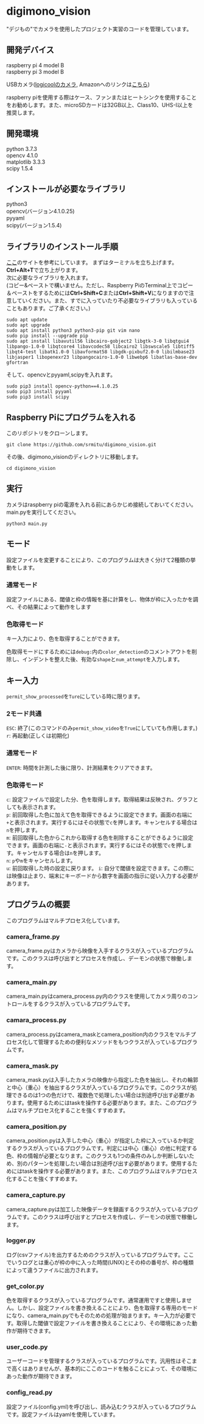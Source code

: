 # digimono_vision
"デジもの"でカメラを使用したプロジェクト実習のコードを管理しています。

## 開発デバイス
raspberry pi 4 model B <br>
raspberry pi 3 model B

USBカメラ([logicoolのカメラ](https://www.logicool.co.jp/ja-jp/product/hd-webcam-c270n), Amazonへのリンクは[こちら](https://www.amazon.co.jp/%E3%83%AD%E3%82%B8%E3%82%AF%E3%83%BC%E3%83%AB-%E3%82%A6%E3%82%A7%E3%83%96%E3%82%AB%E3%83%A1%E3%83%A9-C270n-%E3%82%B9%E3%83%88%E3%83%AA%E3%83%BC%E3%83%9F%E3%83%B3%E3%82%B0-2%E5%B9%B4%E9%96%93%E3%83%A1%E3%83%BC%E3%82%AB%E3%83%BC%E4%BF%9D%E8%A8%BC/dp/B07QMKND9M))

raspberry piを使用する際はケース、ファンまたはヒートシンクを使用することをお勧めします。また、microSDカードは32GB以上、Class10、UHS-Ⅰ以上を推奨します。
## 開発環境
python 3.7.3 <br>
opencv 4.1.0 <br>
matplotlib 3.3.3 <br>
scipy 1.5.4 <br>

## インストールが必要なライブラリ
python3<br>
opencv(バージョン4.1.0.25)<br>
pyyaml<br>
scipy(バージョン1.5.4)

## ライブラリのインストール手順
[ここ](https://qiita.com/wk_/items/8db529a6b24a955888db)のサイトを参考にしています。
まずはターミナルを立ち上げます。**Ctrl+Alt+T**で立ち上がります。<br>
次に必要なライブラリを入れます。<br>(コピー&ペーストで構いません。ただし、Raspberry PiのTerminal上でコピー＆ペーストをするためには**Ctrl+Shift+C**または**Ctrl+Shift+V**になりますので注意していください。また、すでに入っていたり不必要なライブラリも入っていることもあります。ご了承ください。)
```
sudo apt update
sudo apt upgrade
sudo apt install python3 python3-pip git vim nano
sudo pip install --upgrade pip
sudo apt install libavutil56 libcairo-gobject2 libgtk-3-0 libqtgui4 libpango-1.0-0 libqtcore4 libavcodec58 libcairo2 libswscale5 libtiff5 libqt4-test libatk1.0-0 libavformat58 libgdk-pixbuf2.0-0 libilmbase23 libjasper1 libopenexr23 libpangocairo-1.0-0 libwebp6 libatlas-base-dev gfortran
```
そして、opencvとpyyaml,scipyを入れます。
```
sudo pip3 install opencv-python==4.1.0.25
sudo pip3 install pyyaml
sudo pip3 install scipy
```
## Raspberry Piにプログラムを入れる
このリポジトリをクローンします。
```
git clone https://github.com/srmitu/digimono_vision.git
```
その後、digimono_visionのディレクトリに移動します。
```
cd digimono_vision
```
## 実行
カメラはraspberry piの電源を入れる前にあらかじめ接続しておいてください。<br>
main.pyを実行してください。
```
python3 main.py
```
## モード
設定ファイルを変更することにより、このプログラムは大きく分けて2種類の挙動をします。
### 通常モード
設定ファイルにある、閾値と枠の情報を基に計算をし、物体が枠に入ったかを調べ、その結果によって動作をします
### 色取得モード
キー入力により、色を取得することができます。

色取得モードにするためには`debug:`内の`color_detection`のコメントアウトを削除し、インデントを整えた後、有効な`shape`と`num_attempt`を入力します。

## キー入力
`permit_show_processed`を`Ture`にしている時に限ります。
### 2モード共通
`ESC`: 終了(このコマンドのみ`permit_show_video`を`True`にしていても作用します。)<br>
`r`: 再起動(正しくは初期化)
### 通常モード
`ENTER`: 時間を計測した後に限り、計測結果をクリアできます。
### 色取得モード
`c`: 設定ファイルで設定した分、色を取得します。取得結果は反映され、グラフとしても表示されます。<br>
`p`: 前回取得した色に加えて色を取得できるように設定できます。画面の右端に`+`と表示されます。実行するにはその状態で`c`を押します。キャンセルする場合は`n`を押します。<br>
`m`: 前回取得した色からこれから取得する色を削除することができるように設定できます。画面の右端に`-`と表示されます。実行するにはその状態で`c`を押します。キャンセルする場合は`n`を押します。<br>
`n`: `p`や`m`をキャンセルします。<br>
`u`: 前回取得した時の設定に戻ります。
`i`: 自分で閾値を設定できます。この際には映像は止まり、端末にキーボードから数字を画面の指示に従い入力する必要があります。

## プログラムの概要
このプログラムはマルチプロセス化しています。
### camera_frame.py
camera_frame.pyはカメラから映像を入手するクラスが入っているプログラムです。このクラスは呼び出すとプロセスを作成し、デーモンの状態で稼働します。
### camera_main.py
camera_main.pyはcamera_process.py内のクラスを使用してカメラ周りのコントロールをするクラスが入っているプログラムです。
### camara_process.py
camera_process.pyはcamera_maskとcamera_position内のクラスをマルチプロセス化して管理するための便利なメソッドをもつクラスが入っているプログラムです。
### camera_mask.py
camera_mask.pyは入手したカメラの映像から指定した色を抽出し、それの輪郭と中心（重心）を抽出するクラスが入っているプログラムです。このクラスが処理できるのは1つの色だけで、複数色で処理したい場合は別途呼び出す必要があります。使用するためにはtaskを操作する必要があります。また、このプログラムはマルチプロセス化することを強くすすめます。
### camera_position.py
camera_position.pyは入手した中心（重心）が指定した枠に入っているか判定するクラスが入っているプログラムです。判定には中心（重心）の他に判定する色、枠の情報が必要となります。このクラスも1つの条件のみしか判断しないため、別のパターンを処理したい場合は別途呼び出す必要があります。使用するためにはtaskを操作する必要があります。また、このプログラムはマルチプロセス化することを強くすすめます。
### camera_capture.py
camera_capture.pyは加工した映像データを録画するクラスが入っているプログラムです。このクラスは呼び出すとプロセスを作成し、デーモンの状態で稼働します。
### logger.py
ログ(csvファイル)を出力するためのクラスが入っているプログラムです。ここでいうログとは重心が枠の中に入った時間(UNIX)とその枠の番号が、枠の種類によって違うファイルに出力されます。
### get_color.py
色を取得するクラスが入っているプログラムです。通常運用ですと使用しません。しかし、設定ファイルを書き換えることにより、色を取得する専用のモードになり、camera_main.pyでもそのための処理が始まります。キー入力が必要です。取得した閾値で設定ファイルを書き換えることにより、その環境にあった動作が期待できます。
### user_code.py
ユーザーコードを管理するクラスが入っているプログラムです。汎用性はそこまで高くはありませんが、基本的にここのコードを触ることによって、その環境にあった動作が期待できます。
### config_read.py
設定ファイル(config.yml)を呼び出し、読み込むクラスが入っているプログラムです。設定ファイルはyamlを使用しています。
